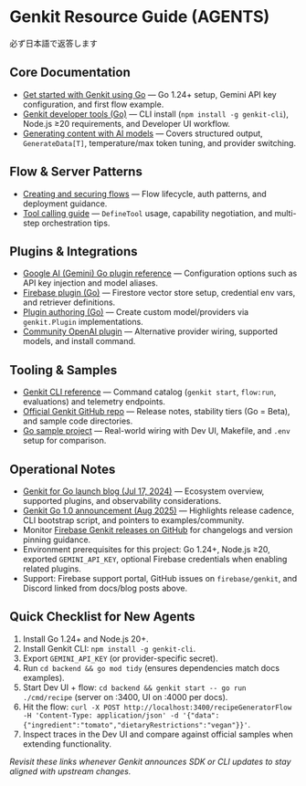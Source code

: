 # Genkit Resource Guide (AGENTS)

必ず日本語で返答します

## Core Documentation

- [Get started with Genkit using Go](https://firebase.google.com/docs/genkit-go/get-started-go) — Go 1.24+ setup, Gemini API key configuration, and first flow example.
- [Genkit developer tools (Go)](https://firebase.google.com/docs/genkit-go/devtools) — CLI install (`npm install -g genkit-cli`), Node.js ≥20 requirements, and Developer UI workflow.
- [Generating content with AI models](https://firebase.google.com/docs/genkit/models) — Covers structured output, `GenerateData[T]`, temperature/max token tuning, and provider switching.

## Flow & Server Patterns

- [Creating and securing flows](https://firebase.google.com/docs/genkit-go/flows) — Flow lifecycle, auth patterns, and deployment guidance.
- [Tool calling guide](https://firebase.google.com/docs/genkit/agents/tool-calling) — `DefineTool` usage, capability negotiation, and multi-step orchestration tips.

## Plugins & Integrations

- [Google AI (Gemini) Go plugin reference](https://pkg.go.dev/github.com/firebase/genkit/go/plugins/googlegenai) — Configuration options such as API key injection and model aliases.
- [Firebase plugin (Go)](https://genkit.dev/go/docs/plugins/firebase/) — Firestore vector store setup, credential env vars, and retriever definitions.
- [Plugin authoring (Go)](https://firebase.google.com/docs/genkit-go/plugin-authoring) — Create custom model/providers via `genkit.Plugin` implementations.
- [Community OpenAI plugin](https://thefireco.github.io/genkit-plugins/docs/plugins/genkitx-openai) — Alternative provider wiring, supported models, and install command.

## Tooling & Samples

- [Genkit CLI reference](https://genkit.dev/docs/devtools) — Command catalog (`genkit start`, `flow:run`, evaluations) and telemetry endpoints.
- [Official Genkit GitHub repo](https://github.com/firebase/genkit) — Release notes, stability tiers (Go = Beta), and sample code directories.
- [Go sample project](https://github.com/yukinagae/genkit-golang-sample) — Real-world wiring with Dev UI, Makefile, and `.env` setup for comparison.

## Operational Notes

- [Genkit for Go launch blog (Jul 17, 2024)](https://developers.googleblog.com/en/introducing-genkit-for-go-build-scalable-ai-powered-apps-in-go/) — Ecosystem overview, supported plugins, and observability considerations.
- [Genkit Go 1.0 announcement (Aug 2025)](https://developers.googleblog.com/en/announcing-genkit-go-10-and-enhanced-ai-assisted-development/) — Highlights release cadence, CLI bootstrap script, and pointers to examples/community.
- Monitor [Firebase Genkit releases on GitHub](https://github.com/firebase/genkit/releases) for changelogs and version pinning guidance.
- Environment prerequisites for this project: Go 1.24+, Node.js ≥20, exported `GEMINI_API_KEY`, optional Firebase credentials when enabling related plugins.
- Support: Firebase support portal, GitHub issues on `firebase/genkit`, and Discord linked from docs/blog posts above.

## Quick Checklist for New Agents

1. Install Go 1.24+ and Node.js 20+.
2. Install Genkit CLI: `npm install -g genkit-cli`.
3. Export `GEMINI_API_KEY` (or provider-specific secret).
4. Run `cd backend && go mod tidy` (ensures dependencies match docs examples).
5. Start Dev UI + flow: `cd backend && genkit start -- go run ./cmd/recipe` (server on :3400, UI on :4000 per docs).
6. Hit the flow: `curl -X POST http://localhost:3400/recipeGeneratorFlow -H 'Content-Type: application/json' -d '{"data":{"ingredient":"tomato","dietaryRestrictions":"vegan"}}'`.
7. Inspect traces in the Dev UI and compare against official samples when extending functionality.

_Revisit these links whenever Genkit announces SDK or CLI updates to stay aligned with upstream changes._
